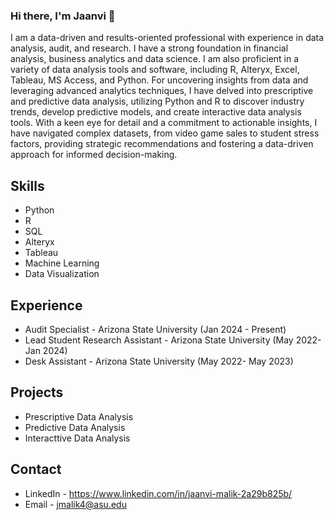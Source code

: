 ### Hi there, I'm Jaanvi 👋

I am a data-driven and results-oriented professional with experience in data analysis, audit, and research. I have a strong foundation in financial analysis, business analytics and data science. I am also proficient in a variety of data analysis tools and software, including R, Alteryx, Excel, Tableau, MS Access, and Python. For uncovering insights from data and leveraging advanced analytics techniques, I have delved into prescriptive and predictive data analysis, utilizing Python and R to discover industry trends, develop predictive models, and create interactive data analysis tools. With a keen eye for detail and a commitment to actionable insights, I have navigated complex datasets, from video game sales to student stress factors, providing strategic recommendations and fostering a data-driven approach for informed decision-making.

## Skills
- Python
- R
- SQL
- Alteryx
- Tableau
- Machine Learning
- Data Visualization

## Experience
- Audit Specialist - Arizona State University (Jan 2024 - Present)
- Lead Student Research Assistant - Arizona State University (May 2022- Jan 2024)
- Desk Assistant - Arizona State University (May 2022- May 2023)

## Projects
- Prescriptive Data Analysis
- Predictive Data Analysis
- Interacttive Data Analysis

## Contact
- LinkedIn - https://www.linkedin.com/in/jaanvi-malik-2a29b825b/
- Email - jmalik4@asu.edu
